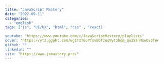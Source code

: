 ```yaml
---
title: "JavaScript Mastery"
date: "2022-09-11"
categories:
  - "english"
tags: ["js", "UI/UX", "html", "css" , "react]

youtube: "https://www.youtube.com/c/JavaScriptMastery/playlists"
cover: "https://yt3.ggpht.com/wg1TITEoPfxvBGfzuqWyt3bqm_qu35ZhMswUv3feetU3xNX_6wsAXZF40OlPIgY4TmqbqCmAZ1U=s88-c-k-c0x00ffffff-no-rj"
github: ""
linkedin: ""
site: "https://www.jsmastery.pro/"
---
```

